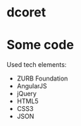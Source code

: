 dcoret
==========

<h1>Some code</h1>


<p>Used tech elements:</p>
<ul>
<li>ZURB Foundation</li>
<li>AngularJS</li>
<li>jQuery</li>
<li>HTML5</li>
<li>CSS3</li>
<li>JSON</li>
